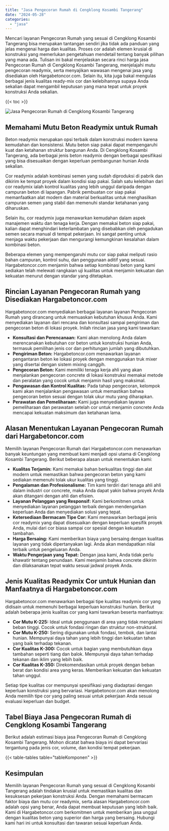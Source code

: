 ```yaml
---
title: "Jasa Pengecoran Rumah di Cengklong Kosambi Tangerang"
date: "2024-05-28"
categories: 
  - "jasa"
---
```



Mencari layanan Pengecoran Rumah yang sesuai di Cengklong Kosambi Tangerang bisa merupakan tantangan sendiri jika tidak ada panduan yang jelas mengenai harga dan kualitas. Proses cor adalah elemen krusial di konstruksi yang memerlukan pengetahuan mendetail tentang banyak pilihan yang mana ada. Tulisan ini bakal menjelaskan secara rinci harga jasa Pengecoran Rumah di Cengklong Kosambi Tangerang, menjelajahi mutu pengecoran readymix, serta menyajikan wawasan mengenai jasa yang disediakan oleh Hargabetoncor.com. Selain itu, kita juga bakal mengulas berbagai jenis kualitas ready-mix cor dan kelebihannya supaya Anda sekalian dapat mengambil keputusan yang mana tepat untuk proyek konstruksi Anda sekalian.

{{< toc >}}

![Jasa Pengecoran Rumah di Cengklong Kosambi Tangerang](https://hargareadymixid.github.io/hbc/readymix-hbc%20(40).png)

## Memahami Mutu Beton Readymix untuk Rumah

Beton readymix merupakan opsi terbaik dalam konstruksi modern karena kemudahan dan konsistensi. Mutu beton siap pakai dapat mempengaruhi kuat dan ketahanan struktur bangunan Anda. Di Cengklong Kosambi Tangerang, ada berbagai jenis beton readymix dengan berbagai spesifikasi yang bisa disesuaikan dengan keperluan pembangunan hunian Anda sekalian.

Cor readymix adalah kombinasi semen yang sudah diproduksi di pabrik dan dikirim ke tempat proyek dalam kondisi siap pakai. Salah satu kelebihan dari cor readymix ialah kontrol kualitas yang lebih unggul daripada dengan campuran beton di lapangan. Pabrik pembuatan cor siap pakai memanfaatkan alat modern dan material berkualitas untuk menghasilkan campuran semen yang stabil dan memenuhi standar ketahanan yang diharuskan.

Selain itu, cor readymix juga menawarkan kemudahan dalam aspek manajemen waktu dan tenaga kerja. Dengan memakai beton siap pakai, kalian dapat menghindari keterlambatan yang disebabkan oleh pengadukan semen secara manual di tempat pekerjaan. Ini sangat penting untuk menjaga waktu pekerjaan dan mengurangi kemungkinan kesalahan dalam kombinasi beton.

Beberapa elemen yang mempengaruhi mutu cor siap pakai meliputi rasio bahan campuran, kontrol suhu, dan penggunaan aditif yang sesuai. Hargabetoncor.com menjamin bahwa setiap kombinasi beton yang kami sediakan telah melewati rangkaian uji kualitas untuk menjamin kekuatan dan kekuatan menurut dengan standar yang ditetapkan.

## Rincian Layanan Pengecoran Rumah yang Disediakan Hargabetoncor.com

Hargabetoncor.com menyediakan berbagai layanan layanan Pengecoran Rumah yang dirancang untuk memuaskan kebutuhan khusus Anda. Kami menyediakan layanan dari rencana dan konsultasi sampai pengiriman dan pengecoran beton di lokasi proyek. Inilah rincian jasa yang kami tawarkan:

- **Konsultasi dan Perencanaan:** Kami akan menolong Anda dalam merencanakan kebutuhan cor beton untuk konstruksi hunian Anda, termasuk pemilihan jenis cor dan perhitungan jumlah yang dibutuhkan.
- **Pengiriman Beton:** Hargabetoncor.com menawarkan layanan pengantaran beton ke lokasi proyek dengan menggunakan truk mixer yang disertai dengan sistem mixing canggih.
- **Pengecoran Beton:** Kami memiliki tenaga kerja ahli yang akan menjalankan pengecoran concrete di lokasi konstruksi memakai metode dan peralatan yang cocok untuk menjamin hasil yang maksimal.
- **Pengawasan dan Kontrol Kualitas:** Pada tahap pengecoran, kelompok kami akan menjalankan pengawasan untuk memastikan bahwa pengecoran beton sesuai dengan tolak ukur mutu yang diharapkan.
- **Perawatan dan Pemeliharaan:** Kami juga menyediakan layanan pemeliharaan dan perawatan setelah cor untuk menjamin concrete Anda mencapai kekuatan maksimum dan ketahanan lama.

## Alasan Menentukan Layanan Pengecoran Rumah dari Hargabetoncor.com

Memilih layanan Pengecoran Rumah dari Hargabetoncor.com menawarkan banyak keuntungan yang membuat kami menjadi opsi utama di Cengklong Kosambi Tangerang. Berikut beberapa alasan untuk menentukan kami:

- **Kualitas Terjamin:** Kami memakai bahan berkualitas tinggi dan alat modern untuk memastikan bahwa pengecoran beton yang kami sediakan memenuhi tolak ukur kualitas yang tinggi.
- **Pengalaman dan Profesionalisme:** Tim kami terdiri dari tenaga ahli ahli dalam industri cor concrete, maka Anda dapat yakin bahwa proyek Anda akan ditangani dengan ahli dan efisien.
- **Layanan Pelanggan yang Responsif:** Kami berkomitmen untuk menyediakan layanan pelanggan terbaik dengan mendengarkan keperluan Anda dan menyediakan solusi yang tepat.
- **Ketersediaan Bermacam Tipe Cor:** Kami menawarkan berbagai jenis cor readymix yang dapat disesuaikan dengan keperluan spesifik proyek Anda, mulai dari cor biasa sampai cor spesial dengan kekuatan tambahan.
- **Harga Bersaing:** Kami memberikan biaya yang bersaing dengan kualitas layanan yang tidak dipertanyakan lagi. Anda akan mendapatkan nilai terbaik untuk pengeluaran Anda.
- **Waktu Pengerjaan yang Tepat:** Dengan jasa kami, Anda tidak perlu khawatir tentang penundaan. Kami menjamin bahwa concrete dikirim dan dilaksanakan tepat waktu sesuai jadwal proyek Anda.

## Jenis Kualitas Readymix Cor untuk Hunian dan Manfaatnya di Hargabetoncor.com

Hargabetoncor.com menawarkan berbagai tipe kualitas readymix cor yang didisain untuk memenuhi berbagai keperluan konstruksi hunian. Berikut adalah beberapa jenis kualitas cor yang kami tawarkan beserta manfaatnya:

- **Cor Mutu K-225:** Ideal untuk penggunaan di area yang tidak mengalami beban tinggi. Cocok untuk fondasi ringan dan struktur non-struktural.
- **Cor Mutu K-250:** Sering digunakan untuk fondasi, tembok, dan lantai hunian. Mempunyai daya tahan yang lebih tinggi dan kekuatan tahan yang baik terhadap tekanan.
- **Cor Kualitas K-300:** Cocok untuk bagian yang membutuhkan daya tambahan seperti tiang dan balok. Mempunyai daya tahan terhadap tekanan dan iklim yang lebih baik.
- **Cor Kualitas K-350:** Direkomendasikan untuk proyek dengan beban berat dan kondisi area yang keras. Memberikan kekuatan dan kekuatan tahan unggul.

Setiap tipe kualitas cor mempunyai spesifikasi yang diadaptasi dengan keperluan konstruksi yang bervariasi. Hargabetoncor.com akan menolong Anda memilih tipe cor yang paling sesuai untuk pekerjaan Anda sesuai evaluasi keperluan dan budget.

## Tabel Biaya Jasa Pengecoran Rumah di Cengklong Kosambi Tangerang

Berikut adalah estimasi biaya jasa Pengecoran Rumah di Cengklong Kosambi Tangerang. Mohon dicatat bahwa biaya ini dapat bervariasi tergantung pada jenis cor, volume, dan kondisi tempat pekerjaan.

{{< table-tables table="tableKomponen" >}}

## Kesimpulan

Memilih layanan Pengecoran Rumah yang sesuai di Cengklong Kosambi Tangerang adalah tindakan krusial untuk memastikan kualitas dan kesuksesan pekerjaan konstruksi Anda. Dengan memahami bermacam faktor biaya dan mutu cor readymix, serta alasan Hargabetoncor.com adalah opsi yang benar, Anda dapat membuat keputusan yang lebih baik. Kami di Hargabetoncor.com berkomitmen untuk memberikan jasa unggul dengan kualitas beton yang superior dan harga yang bersaing. Hubungi kami hari ini untuk konsultasi dan tawaran sesuai keperluan Anda.
